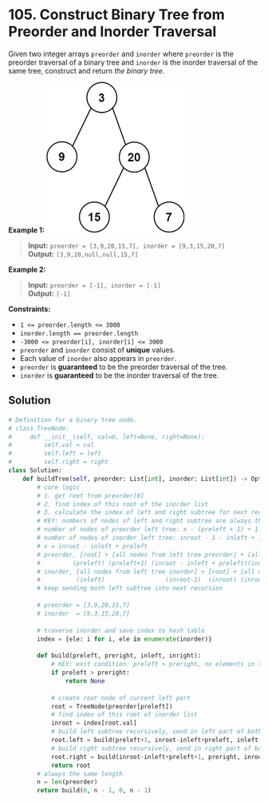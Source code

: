 # 105. Construct Binary Tree from Preorder and Inorder Traversal

Given two integer arrays `preorder` and `inorder` where `preorder` is the preorder traversal of a binary tree and `inorder` is the inorder traversal of the same tree, construct and return *the binary tree*.

 

**Example 1:**
![img.png](../../Images/105-1.png)

>**Input:** `preorder = [3,9,20,15,7], inorder = [9,3,15,20,7]`  
**Output:** `[3,9,20,null,null,15,7]`


**Example 2:**

>**Input:** `preorder = [-1], inorder = [-1]`  
**Output:** `[-1]`
 

**Constraints:**

* `1 <= preorder.length <= 3000`
* `inorder.length == preorder.length`
* `-3000 <= preorder[i], inorder[i] <= 3000`
* `preorder` and `inorder` consist of **unique** values.
* Each value of `inorder` also appears in `preorder`.
* `preorder` is **guaranteed** to be the preorder traversal of the tree.
* `inorder` is **guaranteed** to be the inorder traversal of the tree.



## Solution
```python
# Definition for a binary tree node.
# class TreeNode:
#     def __init__(self, val=0, left=None, right=None):
#         self.val = val
#         self.left = left
#         self.right = right
class Solution:
    def buildTree(self, preorder: List[int], inorder: List[int]) -> Optional[TreeNode]:
        # core logic
        # 1. get root from preorder[0]
        # 2. find index of this root of the inorder list
        # 3. calculate the index of left and right subtree for next recursion
        # KEY: numbers of nodes of left and right subtree are always the same
        # number of nodes of preorder left tree: x - (preleft + 1) + 1
        # number of nodes of inorder left tree: inroot - 1 - inleft + 1
        # x = inroot - inleft + preleft
        # preorder, [root] + [all nodes from left tree preorder] + [all nodes from right tree preorder]
        #         (preleft) (preleft+1) (inroot - inleft + preleft)(inroot - inleft + preleft + 1) (preright)      
        # inorder, [all nodes from left tree inorder] + [root] + [all nodes from right tree inorder] 
        #          (inleft)                 (inroot-1)  (inroot) (inroot+1)                   (inright)
        # keep sending both left subtree into next recursion
        
        # preorder = [3,9,20,15,7]
        # inorder  = [9,3,15,20,7]

        # traverse inorder and save index to hash table
        index = {ele: i for i, ele in enumerate(inorder)}

        def build(preleft, preright, inleft, inright):
            # KEY: exit condition: preleft > preright, no elements in the list, quit recursion
            if preleft > preright:
                return None

            # create root node of current left part
            root = TreeNode(preorder[preleft])
            # find index of this root of inorder list
            inroot = index[root.val]
            # build left subtree recursively, send in left part of both list
            root.left = build(preleft+1, inroot-inleft+preleft, inleft, inroot-1)
            # build right subtree recursively, send in right part of both list
            root.right = build(inroot-inleft+preleft+1, preright, inroot+1, inright)
            return root
        # always the same length
        n = len(preorder)
        return build(0, n - 1, 0, n - 1)
```
